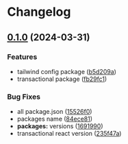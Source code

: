 # Changelog

## [0.1.0](https://github.com/Danishsjjd/feat-monorepo/compare/transactional-v0.0.1...transactional-v0.1.0) (2024-03-31)


### Features

* tailwind config package ([b5d209a](https://github.com/Danishsjjd/feat-monorepo/commit/b5d209a29263f61fdcf4ca5974475f883c318dfa))
* transactional package ([fb29fc1](https://github.com/Danishsjjd/feat-monorepo/commit/fb29fc1acf97621ecb14b128da83631a9db0db1e))


### Bug Fixes

* all package.json ([15526f0](https://github.com/Danishsjjd/feat-monorepo/commit/15526f00b68a95ac5ef5985d1abc1212aa503562))
* packages name ([84ece81](https://github.com/Danishsjjd/feat-monorepo/commit/84ece81634749d0f6b3c9ec539ccfc2605c8c9fc))
* **packages:** versions ([1691990](https://github.com/Danishsjjd/feat-monorepo/commit/1691990d705f55ff3fc619f97c4f6292a00e1aad))
* transactional react version ([235f47a](https://github.com/Danishsjjd/feat-monorepo/commit/235f47aa3e0c660bcc269b2b7a1a8b6404e0e075))
